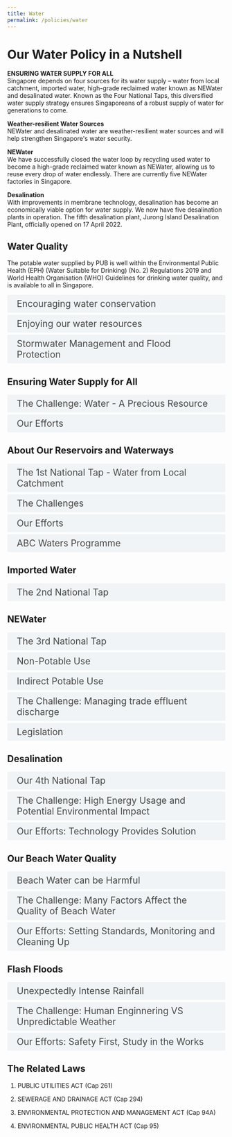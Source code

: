 ```yaml
---
title: Water
permalink: /policies/water
---
```


<style>

input {
	display: none;
}
label {
	display: block;
	padding: 8px 22px;
	margin: 0 0 5px 0;
	cursor: pointor;
	background: #F0F4F6;
	border-radius: 3px;
	color: #484848;
	transition: ease .5s;
	font-size: 1.5em;
}

label:hover {
	background: #4a96b0;
	color: #FFF;
}

.accordion-content {
	/* background: #E2E5F6; */
	padding: 10px 0px 30px 30px;
	/* border: 1px solid #484848; */
	margin: 0 0 1px 0;
	border-radius: 3px;
}

input + label + .accordion-content {
	display: none;
}

input:checked + label + .accordion-content {
	display: none;
}

input:checked + label + .accordion-content {
	display: block;
}

</style>
<!-- End of accordion -->

<div class="container">

<h1><b>Our Water Policy in a Nutshell</b></h1>

<p><strong>ENSURING WATER SUPPLY FOR ALL</strong><br> Singapore depends on four sources for its water supply – water from local catchment, imported water, high-grade reclaimed water known as NEWater and desalinated water. Known as the Four National Taps, this diversified water supply strategy ensures Singaporeans of a robust supply of water for generations to come.</p>

<p><strong>Weather-resilient Water Sources</strong><br> NEWater and desalinated water are weather-resilient water sources and will help strengthen Singapore's water security. </p>
<p><strong>NEWater</strong><br> We have successfully closed the water loop by recycling used water to become a high-grade reclaimed water known as NEWater, allowing us to reuse every drop of water endlessly. There are currently five NEWater factories in Singapore.</p>
<p><strong>Desalination</strong><br> With improvements in membrane technology, desalination has become an economically viable option for water supply. We now have five desalination plants in operation. The fifth desalination plant, Jurong Island Desalination Plant, officially opened on 17 April 2022.</p>

<h2 id="our-main-plans">Water Quality</h2>

<p>The potable water supplied by PUB is well within the Environmental Public Health (EPH) (Water Suitable for Drinking) (No. 2) Regulations 2019 and World Health Organisation (WHO) Guidelines for drinking water quality, and is available to all in Singapore.</p>
<div>
	<input type="checkbox" id="title1"  /><label for="title1">Encouraging water conservation</label>
	<div class="accordion-content">
		<p>On top of securing supply, we seek to reduce both domestic and non-domestic water consumption. </p>
		<p>We actively promote the use of water-efficient household fittings and appliances and continue to work with various non-domestic sectors to manage their water demand and adopt sustainable practices.</p>
	</div>
	<input type="checkbox" id="title2"  /><label for="title2">Enjoying our water resources</label>
	<div class="accordion-content">
		<p>Our water resources also provide recreational spaces where people can be close to water and become stewards of the waterways and waterbodies. </p>
	</div>
	<input type="checkbox" id="title3"  /><label for="title3">Stormwater Management and Flood Protection</label>
	<div class="accordion-content">
		<p>To better mitigate against floods, PUB is enhancing our drainage system and have mandated large developments to implement on-site detention measures (such as detention tanks and rain gardens). Developments must adhere to PUB's requirements such as minimum platform levels and minimum crest levels to minimise flood risk. Community resilience is also key to strengthening our collective response to floods.</p>
	</div>
</div>

<a id="water-conservation"></a>

<h2>Ensuring Water Supply for All</h2>
<div>
	<input type="checkbox" id="title4"  /><label for="title4">The Challenge: Water - A Precious Resource</label>
	<div class="accordion-content">
		<p>Singapore is amongst the most water-stressed countries in the world. This is due to the lack of natural water resources such as large rivers, natural springs or glaciers, as well as limited land to collect and store rainwater.</p>
	</div>
	<input type="checkbox" id="title5"  /><label for="title5">Our Efforts</label>
	<div class="accordion-content">
		<p>Through careful planning and innovation, we have been able to build a robust, diversified and sustainable supply of water over the decades with our Four National Taps: <br>1) water from local catchment,<br>2) imported water, <br> 3) high-grade reclaimed water known as NEWater and <br>4) desalinated water.</p>
		<p>Water demand is expected to almost double by 2065. To meet this growing need, we have to continue planning ahead, innovating and investing in research and development of more efficient water treatment processes to ensure the long-term sustainability of our water resources.
	</div>
</div>

<a id="reservoirs"></a>

<h2>About Our Reservoirs and Waterways</h2>
<div>
	<input type="checkbox" id="title6"  /><label for="title6">The 1st National Tap - Water from Local Catchment</label>
	<div class="accordion-content">
		<p>Rainwater is an important source of water for Singapore and forms one of our Four National Taps.</p>
		<p>In land-scarce Singapore, we have limited land to collect and store rainwater. To make the best use of the rainfall we receive, the water catchment area in Singapore has been progressively expanded over the years.</p>
		<p>Two-thirds of Singapore's land surface serves as water catchment area. Rainwater that falls within the water catchment is collected and channelled via a network of more than 8,000 km of drains and canals, to 17 reservoirs for storage before it is treated for drinking.</p>
	</div>
	<input type="checkbox" id="title7"  /><label for="title7">The Challenges</label>
	<div class="accordion-content">
		<p><em>Difficult to Create New Reservoirs</em></p>
		<p>All major estuaries in Singapore have already been dammed up to create reservoirs. While we still have some untapped streams and rivulets near the coastline, they are too small to dam up as reservoirs.</p>
		<p><em>Rainfall Patterns are Unpredictable</em></p>
		<p>Climate change may result in unpredictable rainfall patterns. We cannot rely solely on rainwater collected by our reservoirs to meet the water needs of our population and economy.</p>
		<p><em>Possible Pollution from Urban Development</em></p>
		<p>It is a challenge to keep the rainwater collected clean, as Singapore’s small size means that much of our urban development is near or within water catchment areas. Many human activities produce pollutants that can be carried via the drainage system into our reservoirs when it rains, affecting reservoir water quality. Urbanisation also makes our waterways and reservoirs more accessible, exposing them to inconsiderate actions such as littering.</p>
		<p>Such pollution makes it more costly to process and supply clean water to our taps.</p>
	</div>
	<input type="checkbox" id="title8"  /><label for="title8">Our Efforts</label>
	<div class="accordion-content">
		<p><em>Keeping Our Water Clean</em></p>
		<p>Our waterways are cleaned regularly. We use float booms and litter traps to prevent litter from entering our reservoirs. </p>
		<p>We have also put in place measures to keep our reservoirs clean. For example, an underground wall was built along the former Lorong Halus landfill, which forms part of the bank of Serangoon Reservoir. The wall prevents water from the landfill from seeping into the reservoir. Instead, this water is collected and treated on-site by passing them through specially selected reed beds and ponds, before it is discharged into the sewerage system.</p>
		<p>Beyond these measures, everyone has a part to play in keeping our waterways clean and free from pollutants.</p>
		<p><em>Seeking Cooperation from Public and Private Sectors</em></p>
		<p>We rely on everyone to help keep our water clean. Individuals have to help keep our drains, rivers and reservoirs clean by not littering. Construction companies have to ensure that soil from worksites does not get washed into our drains, and factories have to ensure that waste chemicals are not discharged into our drains. PUB puts in place regulations for industry players to ensure that waste is properly disposed and substances such as silt and chemicals are not washed into waterways.</p>
	</div>
	<input type="checkbox" id="title9"  /><label for="title9">ABC Waters Programme</label>
	<div class="accordion-content">
		<p>Our waterways and reservoirs have been transformed under PUB's Active, Beautiful, Clean (ABC) Waters Programme into recreational spaces which people can value and enjoy, bringing people closer to water so that they can better appreciate and cherish this precious resource.</p>
		<p>ABC Waters design features are incorporated to create both beautiful and clean waterways for all to enjoy. These include bioretention systems that help to cleanse the rainwater as it flows through our waterways.</p>
		<p>As part of the ABC Waters programme, many of our waterways and reservoirs are now open to a variety of recreational water activities such as canoeing, dragon-boating, kayaking and sailing.</p>
	</div>
</div>

<a id="imported-water"></a>

<h2>Imported Water</h2>
<div>
	<input type="checkbox" id="title10"  /><label for="title10">The 2nd National Tap</label>
	<div class="accordion-content">
		<p>Singapore imports water from Johor under the 1962 Water Agreement between Singapore and the Johor State. This agreement entitles Singapore to draw and use up to 250 million gallons of raw water per day from the Johor River. In return, Singapore is obliged to provide Johor with treated water up to 2% of the water we import. The agreement expires in 2061.</p>
	</div>
</div>
<a id="desalination"></a>

<h2>NEWater</h2>
<div>
	<input type="checkbox" id="title11"  /><label for="title11">The 3rd National Tap</label>
	<div class="accordion-content">
		<p>Introduced in 2002, NEWater is produced through a 3-step treatment process (microfiltration, reverse osmosis, disinfection) using advanced membrane technologies. It has passed through more than 150,000 scientific tests and is well within the World Health Organisation guidelines for Drinking - Water Quality. As a weather-resilient source, NEWater plays an important role in enhancing the resilience of our water supply.</p>
	</div>
	<input type="checkbox" id="title12"  /><label for="title12">Non-Potable Use</label>
	<div class="accordion-content">
		<p>As it is ultra-clean, NEWater is used mainly for industrial and air-con cooling purposes at water fabrication plants, industrial estates, and commercial buildings.</p>
		<p>The biggest users of NEWater are wafer fabrication plants, which require water quality that is even more stringent than water for drinking. NEWater is delivered to industrial customers via a dedicated pipe network.</p>
	</div>
	<input type="checkbox" id="title13"  /><label for="title13">Indirect Potable Use</label>
	<div class="accordion-content">
		<p>During dry periods, NEWater is added to our reservoirs to blend in with raw water. The raw water from the reservoirs is treated at the waterworks before it is supplied to consumers as tap water.</p>
	</div>
	<input type="checkbox" id="title14"  /><label for="title14">The Challenge: Managing trade effluent discharge</label>
	<div class="accordion-content">
		<p>Used water is a precious resource to Singapore as it is used to produce NEWater. The discharge of trade effluent containing prohibited substances or excessively high concentrations of regulated substances will impact the used water treatment operations at Water Reclamation Plants (WRP) and the production of NEWater. PUB monitors these discharges closely.</p>
	</div>
	<input type="checkbox" id="title15"  /><label for="title15">Legislation</label>
	<div class="accordion-content">
		<p>It is important for industries to play their part by complying with the Sewerage and Drainage Act and Sewerage and Drainage (Trade Effluent) Regulations.</p>
	</div>
</div>

<a id="desalination"></a>

<h2>Desalination</h2>
<div>
	<input type="checkbox" id="title16"  /><label for="title16">Our 4th National Tap</label>
	<div class="accordion-content">
		<p>Desalination is the removal of dissolved salt and minerals from seawater to make it potable.</p>
		<p>Advances in membrane technology have made it viable for desalinated water to be one of our Four National Taps. In Singapore, desalination is done through a process called reverse osmosis, which separates water from dissolved salts and minerals. As desalination is not dependent on rainfall, it is a weather-resilient source of water supply.</p>
	</div>
	<input type="checkbox" id="title17"  /><label for="title17">The Challenge: High Energy Usage and Potential Environmental Impact</label>
	<div class="accordion-content">
		<p><em>Desalinated Water is Costly</em></p>
		<p>Although desalinated water is weather-resilient, it remains an energy-intensive source of water.</p>
	</div>
	<input type="checkbox" id="title18"  /><label for="title18">Our Efforts: Technology Provides Solution</label>
	<div class="accordion-content">
		<p><em>Technology Provides Solution</em></p>
		<p>We continue to invest in research and development to reduce the energy consumption of desalination to ensure the sustainability of desalinated water. These include technologies such as electrodeionisation and biomimicry with the goal of halving the current energy requirement. </p>
		<p><em>Limiting The Impact On The Marine Environment</em></p>
		<p>We closely monitor the quality of sea water surrounding our desalination plants to make sure there is minimal impact on the marine environment.</p>
	</div>
</div>

<a id="beach-water-quality"></a>

<h2>Our Beach Water Quality</h2>
<div>
	<input type="checkbox" id="title20"  /><label for="title20">Beach Water can be Harmful</label>
	<div class="accordion-content">
		<p>Beach water is vulnerable to contamination from pollutants. During water activities at the beach, we will come into contact with seawater and may ingest it accidentally. Should the water quality be poor or contaminated this may lead to gastrointestinal and respiratory illness.</p>
	</div>
	<input type="checkbox" id="title21"  /><label for="title21">The Challenge: Many Factors Affect the Quality of Beach Water</label>
	<div class="accordion-content">
		<p>Many sources of pollution to monitor: Minor leakage from older sewers, Sea Animals and Discharges from moored vessels</p>
		<p><em>Changing Tides Present Different Challenges</em></p>
		<p>While our beaches are cleaned regularly, changing tidal conditions make the task more challenging. During the north-east and south-west monsoons, more floating refuse and debris is washed ashore from the open sea. This requires greater effort in removal.</p>
		<p><em>Beach Goers Must Play Their Part</em></p>
		<p>While beach goers enjoy their time at the beach, they should take care not to leave rubbish behind when they leave, which could contribute to the pollution of beach water.</p>
	</div>
	<input type="checkbox" id="title22"  /><label for="title22">Our Efforts: Setting Standards, Monitoring and Cleaning Up</label>
	<div class="accordion-content">
		<p>Water samples are collected and tested by NEA weekly at monitored recreational beaches. These tests help ensure that our beach water quality meets our recreational water quality guidelines.</p>
		<p>Singapore's recreational water quality guidelines are adopted from World Health Organisation guidelines for Safe Recreational Waters. The local guidelines were established in 2008 after a careful study of the WHO guidelines, analysis of data gathered over a few years, and consultation and collaboration with other relevant agencies.</p>
		<p>NEA also has regular cleaning regimes for our beaches.</p>
		<p><em>High Standards Upheld</em></p>
		<p>For the past few years, five out of six recreational beaches monitored by NEA were assessed to be suitable for primary contact activities such as swimming and wakeboarding.</p>
		<p>The water quality at Pasir Ris beach did not meet the recreational water guidelines in the past but has since improved in 2011 to achieve the 'Good' standard.</p>
		<p>Since 27 Jan 2012, Pasir Ris beach has joined five other popular recreational beaches where the water quality is suitable for beach goers and water activities.</p>
	</div>
</div>

<a id="flash-floods"></a>

<h2>Flash Floods</h2>
<div>
	<input type="checkbox" id="title23"  /><label for="title23">Unexpectedly Intense Rainfall</label>
	<div class="accordion-content">
		<p>We have an extensive drainage system comprising 8,000km of drains, rivers and canals that channel rainwater to our reservoirs or the sea. Most times, our drains are able to cope with the rain that we receive. However, intense bouts of rainfall can sometimes exceed the capacity that the drains are designed for, resulting in flash floods. These floods are localised and generally subside in under an hour.</p>
	</div>
	<input type="checkbox" id="title24"  /><label for="title24">The Challenge: Human Enginnering VS Unpredictable Weather </label>
	<div class="accordion-content">
		<p><em>Reviewing Our Drainage System</em></p>
		<p>In recent years, weather and rainfall patterns have become increasingly unpredictable. While our drainage system has served us well for decades, we need to examine our options carefully to see how else we can expand or improve on it to cope with these new challenges.</p>
		<p><em>Preparing Ourselves Against Damage</em></p>
		<p>The Ministry recognises that flash floods can be very disruptive. We have put in place measures to protect human safety as well as work with building and property owners to ensure that their premises have sufficient flood protection to limit the dangers.</p>
	</div>
	<input type="checkbox" id="title25"  /><label for="title25">Our Efforts: Safety First, Study in the Works</label>
	<div class="accordion-content">
		<p><em>Safety A Top Concern</em></p>
		<p>The Ministry has made human safety top priority. We have installed railings at more open drains, especially in flood-prone and low-lying areas, among other measures to protect public safety.</p>
		
		<p><em>Flood Prone Areas Reduced</em></p>
		<p>Despite increased urbanisation - which increases the likelihood of flooding, we have greatly reduced flood prone areas. Through ongoing drainage improvement works, PUB has further reduced flood prone areas to less than 30 ha in 2023.</p>
	</div>
</div>

<h2>The Related Laws</h2>
<ol>
	<li><p>PUBLIC UTILITIES ACT (Cap 261)</p>
	</li>
	<li><p>SEWERAGE AND DRAINAGE ACT (Cap 294)</p>
	</li>
	<li><p>ENVIRONMENTAL PROTECTION AND MANAGEMENT ACT (Cap 94A)</p>
	</li>
	<li><p>ENVIRONMENTAL PUBLIC HEALTH ACT (Cap 95)</p>
	</li>
</ol>
